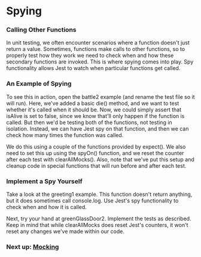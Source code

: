 # Spying 

### Calling Other Functions

In unit testing, we often encounter scenarios where a function doesn't just return a value. Sometimes, functions make calls to other functions, so to properly test how they work we need to check when and how these secondary functions are invoked. This is where spying comes into play. Spy functionality allows Jest to watch when particular functions get called.

### An Example of Spying
To see this in action, open the battle2 example (and rename the test file so it will run). Here, we've added a basic die() method, and we want to test whether it's called when it should be. Now, we could simply assert that isAlive is set to false, since we know that'll only happen if the function is called. But then we'd be testing both of the functions, not testing in isolation. Instead, we can have Jest spy on that function, and then we can check how many times the function was called.

We do this using a couple of the functions provided by expect(). We also need to set this up using the spyOn() function, and we reset the counter after each test with clearAllMocks(). Also, note that we've put this setup and cleanup code in special functions that will run before and after each test. 

### Implement a Spy Yourself
Take a look at the greeting1 example. This function doesn't return anything, but it does sometimes call console.log. Use Jest's spy functionality to check when and how it is called.

Next, try your hand at greenGlassDoor2. Implement the tests as described. Keep in mind that while clearAllMocks does reset Jest's counters, it won't reset any changes we've made within our code.


### Next up: [Mocking](MOCK.md)
